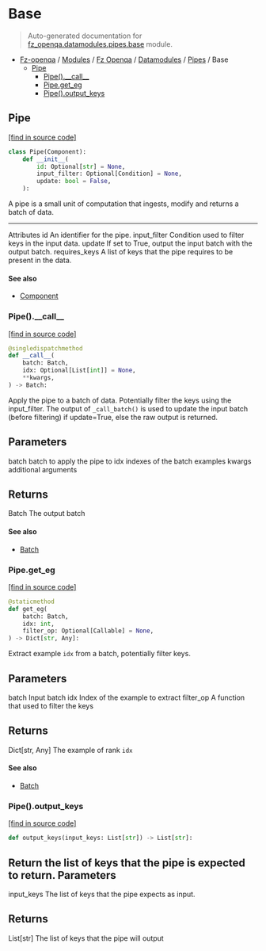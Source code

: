 # Base

> Auto-generated documentation for [fz_openqa.datamodules.pipes.base](blob/master/fz_openqa/datamodules/pipes/base.py) module.

- [Fz-openqa](../../../README.md#fz-openqa-index) / [Modules](../../../MODULES.md#fz-openqa-modules) / [Fz Openqa](../../index.md#fz-openqa) / [Datamodules](../index.md#datamodules) / [Pipes](index.md#pipes) / Base
    - [Pipe](#pipe)
        - [Pipe().\_\_call\_\_](#pipe__call__)
        - [Pipe.get_eg](#pipeget_eg)
        - [Pipe().output_keys](#pipeoutput_keys)

## Pipe

[[find in source code]](blob/master/fz_openqa/datamodules/pipes/base.py#L21)

```python
class Pipe(Component):
    def __init__(
        id: Optional[str] = None,
        input_filter: Optional[Condition] = None,
        update: bool = False,
    ):
```

A pipe is a small unit of computation that ingests,
modify and returns a batch of data.

----------
Attributes
id
   An identifier for the pipe.
input_filter
    Condition used to filter keys in the input data.
update
    If set to True, output the input batch with the output batch.
requires_keys
   A list of keys that the pipe requires to be present in the data.

#### See also

- [Component](../component.md#component)

### Pipe().\_\_call\_\_

[[find in source code]](blob/master/fz_openqa/datamodules/pipes/base.py#L117)

```python
@singledispatchmethod
def __call__(
    batch: Batch,
    idx: Optional[List[int]] = None,
    **kwargs,
) -> Batch:
```

Apply the pipe to a batch of data. Potentially filter the keys using the input_filter.
The output of `_call_batch()` is used to update the input batch (before filtering)
if update=True, else the raw output is returned.

Parameters
----------
batch
    batch to apply the pipe to
idx
    indexes of the batch examples
kwargs
    additional arguments

Returns
-------
Batch
    The output batch

#### See also

- [Batch](../../utils/datastruct.md#batch)

### Pipe.get_eg

[[find in source code]](blob/master/fz_openqa/datamodules/pipes/base.py#L96)

```python
@staticmethod
def get_eg(
    batch: Batch,
    idx: int,
    filter_op: Optional[Callable] = None,
) -> Dict[str, Any]:
```

Extract example `idx` from a batch, potentially filter keys.

Parameters
----------
batch
   Input batch
idx
   Index of the example to extract
filter_op
   A function that used to filter the keys

Returns
-------
Dict[str, Any]
   The example of rank `idx`

#### See also

- [Batch](../../utils/datastruct.md#batch)

### Pipe().output_keys

[[find in source code]](blob/master/fz_openqa/datamodules/pipes/base.py#L74)

```python
def output_keys(input_keys: List[str]) -> List[str]:
```

Return the list of keys that the pipe is expected to return.
Parameters
----------
input_keys
   The list of keys that the pipe expects as input.

Returns
-------
List[str]
   The list of keys that the pipe will output
